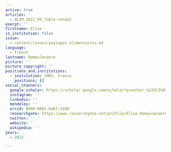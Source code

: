 ```yaml
---
active: true
articles:
  - ALIM_2022_04_table-ronde2
exerpt: ''
firstname: Elise
is_institution: false
issue:
  - content/issues/paysages-alimentaires.md
language:
  - French
lastname: Demeulenaere
picture: ''
picture_copyright: ''
positions_and_institutions:
  - institution: CNRS, France
    positions: []
social_channels:
  google_scholar: https://scholar.google.com/scholar?q=author:%22%C3%89lise+Demeulenaere%22
  instagram: ''
  linkedin: ''
  mendeley: ''
  orcid: 0000-0001-6467-2488
  researchgate: https://www.researchgate.net/profile/Elise-Demeulenaere-2
  twitter: ''
  website: ''
  wikipedia: ''
years:
  - 2022

---
```

